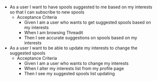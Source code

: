 - As a user I want to have spools suggested to me based on my interests so that I can subscribe to new spools
  - Acceptance Criteria
    - Given I am a user who wants to get suggested spools based on my interests
    - When I am browsing Threadit
    - Then I see accurate suggestions on spools based on my interests
- As a user I want to be able to update my interests to change the suggested spools
  - Acceptance Criteria
    - Given I am a user who wants to change my interests
    - When I alter my interests list from my profile page
    - Then I see my suggested spools list updating